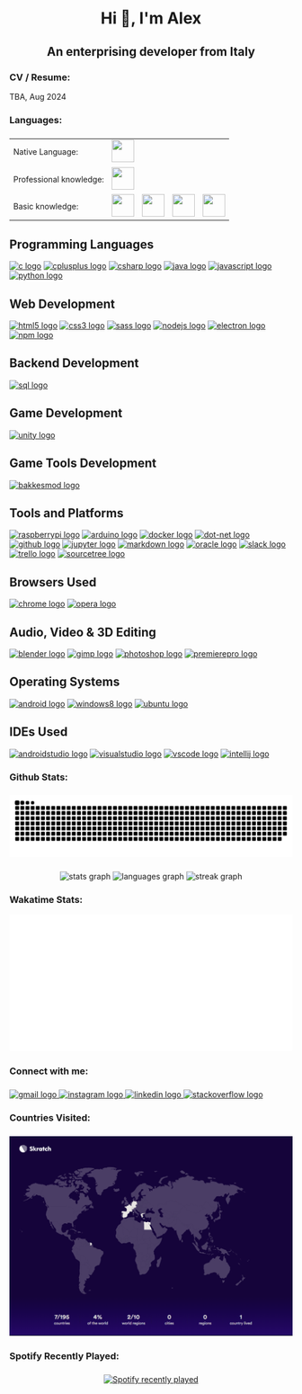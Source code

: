 <h1 align="center">Hi 👋, I'm Alex</h1>

###

<h2 align="center">An enterprising developer from Italy</h2>

###

<h3 align="left">CV / Resume:</h3>
<div>TBA, Aug 2024</div>

###

<h3 align="left">Languages:</h3>

###

<div>
    <table>
      <tr>
        <td>Native Language:</td>
        <td><img src="https://img.icons8.com/office/256/italy.png" width="40" height="40"/></td>
      </tr>
      <tr>
        <td>Professional knowledge:</td>
        <td><img src="https://img.icons8.com/office/256/great-britain.png" width="40" height="40"/></td>
      </tr>
      <tr>
        <td>Basic knowledge:</td>
        <td><img src="https://img.icons8.com/office/256/spain-2.png" width="40" height="40"/></td>
        <td><img src="https://img.icons8.com/office/256/france.png" width="40" height="40"/></td>
        <td><img src="https://img.icons8.com/office/256/norway.png" width="40" height="40"/></td>
        <td><img src="https://img.icons8.com/office/256/portugal.png" width="40" height="40"/></td>
      </tr>
    </table>
</div>

###

<div align="left">
  <div>
    <h2>Programming Languages</h2>
    <a href="https://www.cprogramming.com/"><img src="https://cdn.jsdelivr.net/gh/devicons/devicon/icons/c/c-original.svg" height="40" width="52" alt="c logo" /></a>
    <a href="http://www.cplusplus.com/"><img src="https://cdn.jsdelivr.net/gh/devicons/devicon/icons/cplusplus/cplusplus-original.svg" height="40" width="52" alt="cplusplus logo" /></a>
    <a href="https://docs.microsoft.com/en-us/dotnet/csharp/"><img src="https://cdn.jsdelivr.net/gh/devicons/devicon/icons/csharp/csharp-original.svg" height="40" width="52" alt="csharp logo" /></a>
    <a href="https://www.java.com/"><img src="https://cdn.jsdelivr.net/gh/devicons/devicon/icons/java/java-original.svg" height="40" width="52" alt="java logo" /></a>
    <a href="https://developer.mozilla.org/en-US/docs/Web/JavaScript"><img src="https://cdn.jsdelivr.net/gh/devicons/devicon/icons/javascript/javascript-original.svg" height="40" width="52" alt="javascript logo" /></a>
    <a href="https://www.python.org/"><img src="https://cdn.jsdelivr.net/gh/devicons/devicon/icons/python/python-original.svg" height="40" width="52" alt="python logo" /></a>
  </div>
  <div>
    <h2>Web Development</h2>
    <a href="https://developer.mozilla.org/en-US/docs/Web/HTML"><img src="https://cdn.jsdelivr.net/gh/devicons/devicon/icons/html5/html5-original.svg" height="40" width="52" alt="html5 logo" /></a>
    <a href="https://developer.mozilla.org/en-US/docs/Web/CSS"><img src="https://cdn.jsdelivr.net/gh/devicons/devicon/icons/css3/css3-original.svg" height="40" width="52" alt="css3 logo" /></a>
    <a href="https://sass-lang.com/"><img src="https://cdn.jsdelivr.net/gh/devicons/devicon/icons/sass/sass-original.svg" height="40" width="52" alt="sass logo" /></a>
    <a href="https://nodejs.org/"><img src="https://cdn.jsdelivr.net/gh/devicons/devicon/icons/nodejs/nodejs-original.svg" height="40" width="52" alt="nodejs logo" /></a>
    <a href="https://www.electronjs.org/"><img src="https://cdn.jsdelivr.net/gh/devicons/devicon/icons/electron/electron-original.svg" height="40" width="52" alt="electron logo" /></a>
    <a href="https://www.npmjs.com/"><img src="https://cdn.jsdelivr.net/gh/devicons/devicon/icons/npm/npm-original-wordmark.svg" height="40" width="52" alt="npm logo" /></a>
  </div>
  <div>
    <h2>Backend Development</h2>
    <a href="https://www.mysql.com/"><img src="https://cdn.jsdelivr.net/gh/devicons/devicon/icons/mysql/mysql-original.svg" height="40" width="52" alt="sql logo" /></a>
  </div>
  <div>
    <h2>Game Development</h2>
    <a href="https://unity.com/"><img src="https://cdn.jsdelivr.net/gh/devicons/devicon/icons/unity/unity-original.svg" height="40" width="52" alt="unity logo" /></a>
  </div>
    <div>
    <h2>Game Tools Development</h2>
    <a href="https://bakkesmod.com/"><img src="https://avatars.githubusercontent.com/u/50459282?s=280&v=4" height="40" width="52" alt="bakkesmod logo" /></a>
  </div>
  <div>
    <h2>Tools and Platforms</h2>    
    <a href="https://www.raspberrypi.org/"><img src="https://cdn.jsdelivr.net/gh/devicons/devicon/icons/raspberrypi/raspberrypi-original.svg" height="40" width="52" alt="raspberrypi logo" /></a>
    <a href="https://www.arduino.cc/"><img src="https://cdn.jsdelivr.net/gh/devicons/devicon/icons/arduino/arduino-original.svg" height="40" width="52" alt="arduino logo" /></a>
    <a href="https://www.docker.com/"><img src="https://cdn.jsdelivr.net/gh/devicons/devicon/icons/docker/docker-original.svg" height="40" width="52" alt="docker logo" /></a>
    <a href="https://dotnet.microsoft.com/"><img src="https://cdn.jsdelivr.net/gh/devicons/devicon/icons/dot-net/dot-net-original.svg" height="40" width="52" alt="dot-net logo" /></a>
    <a href="https://github.com/"><img src="https://cdn.jsdelivr.net/gh/devicons/devicon/icons/github/github-original.svg" height="40" width="52" alt="github logo" /></a>
    <a href="https://jupyter.org/"><img src="https://cdn.jsdelivr.net/gh/devicons/devicon/icons/jupyter/jupyter-original.svg" height="40" width="52" alt="jupyter logo" /></a>
    <a href="https://daringfireball.net/projects/markdown/"><img src="https://cdn.jsdelivr.net/gh/devicons/devicon/icons/markdown/markdown-original.svg" height="40" width="52" alt="markdown logo" /></a>
    <a href="https://www.oracle.com/"><img src="https://cdn.jsdelivr.net/gh/devicons/devicon/icons/oracle/oracle-original.svg" height="40" width="52" alt="oracle logo" /></a>
    <a href="https://slack.com/"><img src="https://cdn.jsdelivr.net/gh/devicons/devicon/icons/slack/slack-original.svg" height="40" width="52" alt="slack logo" /></a>
    <a href="https://trello.com/"><img src="https://cdn.jsdelivr.net/gh/devicons/devicon/icons/trello/trello-plain.svg" height="40" width="52" alt="trello logo" /></a>
    <a href="https://www.sourcetreeapp.com/"><img src="https://cdn.jsdelivr.net/gh/devicons/devicon/icons/sourcetree/sourcetree-original.svg" height="40" width="52" alt="sourcetree logo" /></a>
  </div>
  <div>
    <h2>Browsers Used</h2>
    <a href="https://www.google.com/chrome/"><img src="https://cdn.jsdelivr.net/gh/devicons/devicon/icons/chrome/chrome-original.svg" height="40" width="52" alt="chrome logo" /></a>
    <a href="https://www.opera.com/"><img src="https://cdn.jsdelivr.net/gh/devicons/devicon/icons/opera/opera-original.svg" height="40" width="52" alt="opera logo" /></a>
  </div>
  <div>
    <h2>Audio, Video & 3D Editing</h2>
    <a href="https://www.blender.org/"><img src="https://cdn.jsdelivr.net/gh/devicons/devicon/icons/blender/blender-original.svg" height="40" width="52" alt="blender logo" /></a>
    <a href="https://www.gimp.org/"><img src="https://cdn.jsdelivr.net/gh/devicons/devicon/icons/gimp/gimp-original.svg" height="40" width="52" alt="gimp logo" /></a>
    <a href="https://www.adobe.com/products/photoshop.html"><img src="https://cdn.jsdelivr.net/gh/devicons/devicon/icons/photoshop/photoshop-line.svg" height="40" width="52" alt="photoshop logo" /></a>
    <a href="https://www.adobe.com/products/premiere.html"><img src="https://cdn.jsdelivr.net/gh/devicons/devicon/icons/premierepro/premierepro-original.svg" height="40" width="52" alt="premierepro logo" /></a>
  </div>
  <div>
    <h2>Operating Systems</h2>
    <a href="https://www.android.com/"><img src="https://cdn.jsdelivr.net/gh/devicons/devicon/icons/android/android-original.svg" height="40" width="52" alt="android logo" /></a>
    <a href="https://www.microsoft.com/en-us/windows/"><img src="https://cdn.jsdelivr.net/gh/devicons/devicon/icons/windows8/windows8-original.svg" height="40" width="52" alt="windows8 logo" /></a>
    <a href="https://ubuntu.com/"><img src="https://cdn.jsdelivr.net/gh/devicons/devicon/icons/ubuntu/ubuntu-plain.svg" height="40" width="52" alt="ubuntu logo" /></a>
  </div>
  <div>
    <h2>IDEs Used</h2>    
    <a href="https://developer.android.com/studio"><img src="https://cdn.jsdelivr.net/gh/devicons/devicon/icons/androidstudio/androidstudio-original.svg" height="40" width="52" alt="androidstudio logo" /></a>
    <a href="https://visualstudio.microsoft.com/"><img src="https://cdn.jsdelivr.net/gh/devicons/devicon/icons/visualstudio/visualstudio-plain.svg" height="40" width="52" alt="visualstudio logo" /></a>
    <a href="https://code.visualstudio.com/"><img src="https://cdn.jsdelivr.net/gh/devicons/devicon/icons/vscode/vscode-original.svg" height="40" width="52" alt="vscode logo" /></a>
    <a href="https://www.jetbrains.com/idea/"><img src="https://cdn.jsdelivr.net/gh/devicons/devicon/icons/intellij/intellij-original.svg" height="40" width="52" alt="intellij logo" /></a>
  </div>
</div>

###

<h3 align="left">Github Stats:</h3>

###

<img src="https://raw.githubusercontent.com/AlexFiorini/AlexFiorini/output/snake.svg" alt="Snake animation" />

###

<div align="center">
  <img src="https://github-readme-stats.vercel.app/api?username=AlexFiorini&hide_title=false&hide_rank=false&show_icons=true&include_all_commits=true&count_private=true&disable_animations=false&theme=default&locale=en&hide_border=false&order=1" height="150" alt="stats graph"  />
  <img src="https://github-readme-stats.vercel.app/api/top-langs?username=AlexFiorini&locale=en&hide_title=false&layout=compact&card_width=320&langs_count=5&theme=default&hide_border=false&order=2" height="150" alt="languages graph"  />
  <img src="https://streak-stats.demolab.com?user=AlexFiorini&locale=en&mode=weekly&theme=default&hide_border=false&border_radius=5&date_format=j M[ Y]&order=3" height="150" alt="streak graph"  />
</div>

###

<h3 align="left">Wakatime Stats:</h3>

![My Image](metrics.plugin.wakatime.svg)

###

<h3 align="left">Connect with me:</h3>

###

<div align="left">
  <a href="mailto:fiorini.alex48@gmail.com" target="_blank">
    <img src="https://raw.githubusercontent.com/maurodesouza/profile-readme-generator/master/src/assets/icons/social/gmail/default.svg" width="52" height="40" alt="gmail logo"  />
  </a>
  <a href="https://www.instagram.com/alexfiorini_48/" target="_blank">
    <img src="https://raw.githubusercontent.com/maurodesouza/profile-readme-generator/master/src/assets/icons/social/instagram/default.svg" width="52" height="40" alt="instagram logo"  />
  </a>
  <a href="https://www.linkedin.com/in/alex-fiorini-42a669253/" target="_blank">
    <img src="https://raw.githubusercontent.com/maurodesouza/profile-readme-generator/master/src/assets/icons/social/linkedin/default.svg" width="52" height="40" alt="linkedin logo"  />
  </a>
  <a href="https://stackoverflow.com/users/19370254/alex-fiorini" target="_blank">
    <img src="https://raw.githubusercontent.com/maurodesouza/profile-readme-generator/master/src/assets/icons/social/stackoverflow/default.svg" width="52" height="40" alt="stackoverflow logo"  />
  </a>
</div>

###

<h3 align="left">Countries Visited:</h3>

###

[![Website Preview](https://github.com/AlexFiorini/AlexFiorini/blob/28607ff3661fbd8dd5179713fcfaaa65faa517de/Screenshot%202023-09-15%20233639.png)](https://share.skratch.world/7rDVTpAkdt/visited)

###

<h3 align="left">Spotify Recently Played:</h3>

###

<div align="center">
  <a href="https://open.spotify.com/user/z6x5ocln8mcylkymcqxze9u19">
    <img src="https://spotify-recently-played-readme.vercel.app/api?user=z6x5ocln8mcylkymcqxze9u19&count=5&unique=1" alt="Spotify recently played"  />
  </a>
</div>

###
